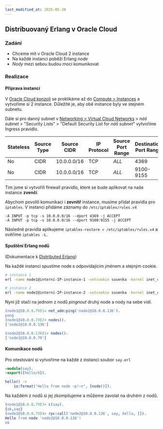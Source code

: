 ```yaml
---
last_modified_at: 2025-05-20
---
```

## Distribuovaný Erlang v Oracle Cloud

### Zadání
* Chceme mít v Oracle Cloud 2 instance
* Na každé instanci poběží Erlang _node_
* _Nody_ mezi sebou budou moci komunikovat

### Realizace

#### Příprava instancí

V [Oracle Cloud konzoli](https://cloud.oracle.com/) se proklikáme až do [Compute > Instances](https://cloud.oracle.com/compute/instances) a vytvoříme si 2 instance.
Důležité je, aby obě instance byly ve stejném subnetu.

Dále si pro danný subnet v [Networking > Virtual Cloud Networks](https://cloud.oracle.com/networking/vcns) > _náš subnet_ > "Security Lists" > "Default Security List for _náš subnet_" vytvoříme Ingress pravidlo.

|Stateless|Source Type|Source CIDR|IP Protocol|Source Port Range|Destination Port Range|Description      |
|---------|-----------|-----------|-----------|-----------------|----------------------|-----------------|
|No       |CIDR       |10.0.0.0/16|TCP        |_ALL_            |4369                  |EPMD             |
|No       |CIDR       |10.0.0.0/16|TCP        |_ALL_            |9100-9155             |EPMD - komunikace|

Tím jsme si vytvořili firewall pravidlo, které se bude aplikovat na naše instance **zvenčí**.

Abychom povolili komunikaci i **zevnitř** instance, musíme přidat pravidla pro `iptables`. V instanci přidáme záznamy do `/etc/iptables/rules.v4`
```
-A INPUT -p tcp -s 10.0.0.0/16 --dport 4369 -j ACCEPT
-A INPUT -p tcp -s 10.0.0.0/16 --dport 9100:9155 -j ACCEPT
```
Následně pravidla aplikujeme `iptables-restore < /etc/iptables/rules.v4` a ověříme `iptables -L`.

#### Spuštění Erlang nodů

(Dokumentace k [Distributed Erlang](https://www.erlang.org/doc/system/distributed.html))

Na každé instanci spustíme node s odpovídajícím jménem a stejným cookie.
```bash
# instance 1
erl -name node1@interní-IP-instance-1 -setcookie susenka -kernel inet_dist_listen_min 9100 inet_dist_listen_max 9155
```
```bash
# instance 2
erl -name node2@interní-IP-instance-2 -setcookie susenka -kernel inet_dist_listen_min 9100 inet_dist_listen_max 9155
```

Nyní již stačí na jednom z nodů _pingnout_ druhý node a nody na sebe vidí.
```erlang
(node1@10.0.0.79)1> net_adm:ping('node2@10.0.0.136').
pong
(node1@10.0.0.79)2> nodes().
['node2@10.0.0.136']
```
```erlang
(node2@10.0.0.136)1> nodes().
['node1@10.0.0.79']
```

#### Komunikace nodů

Pro otestování si vytvoříme na každé z instancí soubor `say.erl`
```erlang
-module(say).
-export([hello/0]).

hello() ->
    io:format("Hello from node ~p!~n", [node()]).
```
Na každém z nodů si jej zkompilujeme a můžeme zavolat na druhém z nodů.
```erlang
(node1@10.0.0.79)3> c(say).
{ok,say}
(node1@10.0.0.79)4> rpc:call('node2@10.0.0.136', say, hello, []).
Hello from node 'node2@10.0.0.136'!
ok
```
